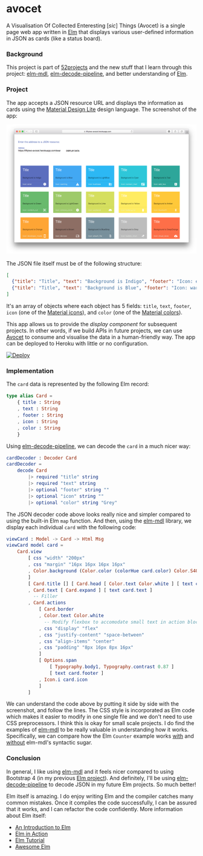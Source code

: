 # avocet

A Visualisation Of Collected Enteresting [*sic*] Things (Avocet) is a single page web app written in [Elm](http://elm-lang.org) that displays various user-defined information in JSON as cards (like a status board).

### Background

This project is part of [52projects](https://donny.github.io/52projects/) and the new stuff that I learn through this project: [elm-mdl](https://debois.github.io/elm-mdl/),
[elm-decode-pipeline](https://github.com/NoRedInk/elm-decode-pipeline), and better understanding of [Elm](http://elm-lang.org).

### Project

The app accepts a JSON resource URL and displays the information as cards using the [Material Design Lite](https://getmdl.io) design language. The screenshot of the app:

![Screenshot](https://raw.githubusercontent.com/donny/avocet/master/screenshot.png)

The JSON file itself must be of the following structure:

```json
[
  {"title": "Title", "text": "Background is Indigo", "footer": "Icon: error", "icon": "error", "color": "Indigo" },
  {"title": "Title", "text": "Background is Blue", "footer": "Icon: warning", "icon": "warning", "color": "Blue" }
]
```

It's an array of objects where each object has 5 fields: `title`, `text`, `footer`, `icon` (one of the [Material icons](https://material.io/icons/)), and `color` (one of the [Material colors](https://material.io/guidelines/style/color.html)).

This app allows us to provide the *display component* for subsequent projects. In other words, if we build APIs in future projects, we can use [Avocet](https://github.com/donny/avocet) to consume and visualise the data in a human-friendly way. The app can be deployed to Heroku with little or no configuration.

[![Deploy](https://www.herokucdn.com/deploy/button.svg)](https://heroku.com/deploy)

### Implementation

The `card` data is represented by the following Elm record:

```elm
type alias Card =
    { title : String
    , text : String
    , footer : String
    , icon : String
    , color : String
    }
```

Using [elm-decode-pipeline](https://github.com/NoRedInk/elm-decode-pipeline), we can decode the `card` in a much nicer way:

```elm
cardDecoder : Decoder Card
cardDecoder =
    decode Card
        |> required "title" string
        |> required "text" string
        |> optional "footer" string ""
        |> optional "icon" string ""
        |> optional "color" string "Grey"
```

The JSON decoder code above looks really nice and simpler compared to using the built-in Elm `map` function. And then, using the [elm-mdl](https://debois.github.io/elm-mdl/) library, we display each individual `card` with the following code:

```elm
viewCard : Model -> Card -> Html Msg
viewCard model card =
    Card.view
        [ css "width" "200px"
        , css "margin" "16px 16px 16px 16px"
        , Color.background (Color.color (colorHue card.color) Color.S400)
        ]
        [ Card.title [] [ Card.head [ Color.text Color.white ] [ text card.title ] ]
        , Card.text [ Card.expand ] [ text card.text ]
          -- Filler
        , Card.actions
            [ Card.border
            , Color.text Color.white
              -- Modify flexbox to accomodate small text in action block
            , css "display" "flex"
            , css "justify-content" "space-between"
            , css "align-items" "center"
            , css "padding" "8px 16px 8px 16px"
            ]
            [ Options.span
                [ Typography.body1, Typography.contrast 0.87 ]
                [ text card.footer ]
            , Icon.i card.icon
            ]
        ]
```

We can understand the code above by putting it side by side with the screenshot, and follow the lines. The CSS style is incorporated as Elm code which makes it easier to modify in one single file and we don't need to use CSS preprocessors. I think this is okay for small scale projects. I do find the examples of [elm-mdl](https://github.com/debois/elm-mdl/tree/master/examples) to be really valuable in understanding how it works. Specifically, we can compare how the Elm `Counter` example works [with](https://github.com/debois/elm-mdl/blob/master/examples/Counter.elm) and [without](https://github.com/debois/elm-mdl/blob/master/examples/Counter-no-shorthand.elm) elm-mdl's syntactic sugar.

### Conclusion

In general, I like using [elm-mdl](https://debois.github.io/elm-mdl/) and it feels nicer compared to using Bootstrap 4 (in my previous [Elm project](https://github.com/donny/elmutt)). And definitely, I'll be using [elm-decode-pipeline](https://github.com/NoRedInk/elm-decode-pipeline) to decode JSON in my future Elm projects. So much better!

Elm itself is amazing. I do enjoy writing Elm and the compiler catches many common mistakes. Once it compiles the code successfully, I can be assured that it works, and I can refactor the code confidently. More information about Elm itself:

- [An Introduction to Elm](https://guide.elm-lang.org)
- [Elm in Action](https://www.manning.com/books/elm-in-action)
- [Elm Tutorial](https://www.elm-tutorial.org/en/)
- [Awesome Elm](https://github.com/isRuslan/awesome-elm)
